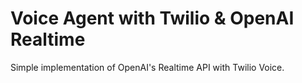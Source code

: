 # Voice Agent with Twilio & OpenAI Realtime

Simple implementation of OpenAI's Realtime API with Twilio Voice.
